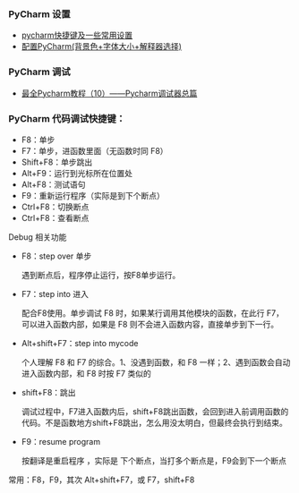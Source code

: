 ### PyCharm 设置

- [pycharm快捷键及一些常用设置](http://blog.csdn.net/fighter_yy/article/details/40860949)
- [配置PyCharm(背景色+字体大小+解释器选择)](http://blog.csdn.net/vernice/article/details/50934869)


### PyCharm 调试

- [最全Pycharm教程（10）——Pycharm调试器总篇](https://blog.csdn.net/u013088062/article/details/50214459)


### PyCharm 代码调试快捷键：

- F8：单步
- F7：单步，进函数里面（无函数时同 F8）
- Shift+F8：单步跳出
- Alt+F9：运行到光标所在位置处
- Alt+F8：测试语句
- F9：重新运行程序（实际是到下个断点）
- Ctrl+F8：切换断点
- Ctrl+F8：查看断点

Debug 相关功能

- F8：step over 单步

  遇到断点后，程序停止运行，按F8单步运行。

- F7：step into 进入

  配合F8使用。单步调试 F8 时，如果某行调用其他模块的函数，在此行 F7，可以进入函数内部，如果是 F8 则不会进入函数内容，直接单步到下一行。

- Alt+shift+F7：step into mycode

  个人理解 F8 和 F7 的综合。1、没遇到函数，和 F8 一样；2、遇到函数会自动进入函数内部，和 F8 时按 F7 类似的

- shift+F8：跳出

  调试过程中，F7进入函数内后，shift+F8跳出函数，会回到进入前调用函数的代码。不是函数地方shift+F8跳出，怎么用没太明白，但最终会执行到结束。

- F9：resume program

  按翻译是重启程序 ，实际是 下个断点，当打多个断点是，F9会到下一个断点

常用：F8，F9，其次  Alt+shift+F7，或 F7，shift+F8

